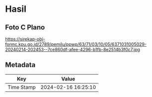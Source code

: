 # Hasil

## Foto C Plano

https://sirekap-obj-formc.kpu.go.id/2789/pemilu/ppwp/63/71/03/10/05/6371031005029-20240214-202453--7ce860df-afee-4296-b1fb-8e2514b3f0c7.jpg


## Metadata

| Key        | Value               |
| ---------- | ------------------- |
| Time Stamp | 2024-02-16 16:25:10 |




